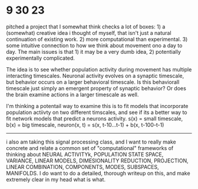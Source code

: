 # 9 30 23

pitched a project that I somewhat think checks a lot of boxes: 1) a (somewhat) creative idea i thought of myself, that isn't just a natural continuation of existing work. 2) more computational than experimental. 3) some intuitive connection to how we think about movement ono a day to day. The main issues is that 1) it may be a very dumb idea, 2) potentially experimentally complicated.

The idea is to see whether population activity during movement has multiple interacting timescales. Neuronal activity evolves on a synaptic timescale, but behavior occurs on a larger behavioral timescale.  Is this behaviorall timescale just simply an emergent property of synaptic behavior? Or does the brain examine actions in a larger timescale as well. 

I'm thinking a potentail way to examine this is to fit models that incorporate population actiivty on two different timscales, and see if its a better way to fit network models that predict a neurons activity. s(x) = small timescale, b(x) = big timescale, neuron(x, t) = s(x, t-10...t-1) + b(x, t-100-t-1)

----------

i also am taking this signal processing class, and I want to really make concrete and relate a common set of "computational" frameworks of thinking about NEURAL ACTIVITYk, POPULATION STATE SPACE, VARIANCE, LINEAR MODELS, DIMESIONALITY REDUCTION, PROJECTION, LINEAR COMBINATION, COMPONENTS, MODES, SUBSPACES, MANIFOLDS. I do want to do a detailed, thorough writeup on this, and make extremely clear in my head what is what. 
